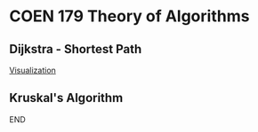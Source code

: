 # COEN 179 Theory of Algorithms

## Dijkstra - Shortest Path

[Visualization](http://cs.usfca.edu/~galles/visualization/Dijkstra.html)

## Kruskal's Algorithm

END
